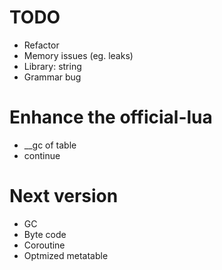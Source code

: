 # TODO
+ Refactor
+ Memory issues (eg. leaks)
+ Library: string
+ Grammar bug

# Enhance the official-lua
+ __gc of table
+ continue

# Next version
+ GC
+ Byte code
+ Coroutine
+ Optmized metatable
